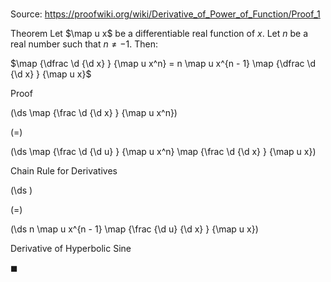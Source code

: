 # 

Source: https://proofwiki.org/wiki/Derivative_of_Power_of_Function/Proof_1

Theorem
Let $\map u x$ be a differentiable real function of $x$.
Let $n$ be a real number such that $n \ne -1$.
Then:

$\map {\dfrac \d {\d x} } {\map u x^n} = n \map u x^{n - 1} \map {\dfrac \d {\d x} } {\map u x}$


Proof













\(\ds \map {\frac \d {\d x} } {\map u x^n}\)

\(=\)







\(\ds \map {\frac \d {\d u} } {\map u x^n} \map {\frac \d {\d x} } {\map u x}\)





Chain Rule for Derivatives














\(\ds \)

\(=\)







\(\ds n \map u x^{n - 1} \map {\frac {\d u} {\d x} } {\map u x}\)





Derivative of Hyperbolic Sine



$\blacksquare$





